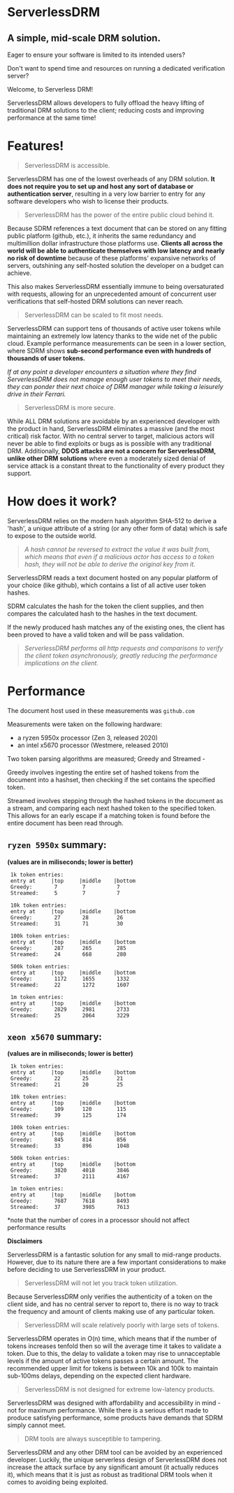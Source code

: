 # ServerlessDRM
## A simple, mid-scale DRM solution.

Eager to ensure your software is limited to its intended users?

Don't want to spend time and resources on running a dedicated verification server?

Welcome, to Serverless DRM!

ServerlessDRM allows developers to fully offload the heavy lifting of traditional DRM solutions to the client; reducing costs and improving performance at the same time!

# Features!

> ServerlessDRM is accessible.

ServerlessDRM has one of the lowest overheads of any DRM solution. **It does not require you to set up and host any sort of database or authentication server**, resulting in a very low barrier to entry for any software developers who wish to license their products. 

> ServerlessDRM has the power of the entire public cloud behind it.

Because SDRM references a text document that can be stored on any fitting public platform (github, etc.), it inherits the same redundancy and multimillion dollar infrastructure those platforms use. **Clients all across the world will be able to authenticate themselves with low latency and nearly no risk of downtime** because of these platforms' expansive networks of servers, outshining any self-hosted solution the developer on a budget can achieve.

This also makes ServerlessDRM essentially immune to being oversaturated with requests, allowing for an unprecedented amount of concurrent user verifications that self-hosted DRM solutions can never reach. 

> ServerlessDRM can be scaled to fit most needs.

ServerlessDRM can support tens of thousands of active user tokens while maintaining an extremely low latency thanks to the wide net of the public cloud. Example performance measurements can be seen in a lower section, where SDRM shows **sub-second performance even with hundreds of thousands of user tokens.**

*If at any point a developer encounters a situation where they find ServerlessDRM does not manage enough user tokens to meet their needs, they can ponder their next choice of DRM manager while taking a leisurely drive in their Ferrari.*

> ServerlessDRM is more secure.

While ALL DRM solutions are avoidable by an experienced developer with the product in hand, ServerlessDRM eliminates a massive (and the most critical) risk factor. With no central server to target, malicious actors will never be able to find exploits or bugs as is possible with any traditional DRM. Additionally, **DDOS attacks are not a concern for ServerlessDRM, unlike other DRM solutions** where even a moderately sized denial of service attack is a constant threat to the functionality of every product they support.

# How does it work?

ServerlessDRM relies on the modern hash algorithm SHA-512 to derive a 'hash', a unique attribute
of a string (or any other form of data) which is safe to expose to the outside world.

>*A hash cannot be reversed to extract the value it was built from, which means that even if a malicious
actor has access to a token hash, they will not be able to derive the original key from it.*

ServerlessDRM reads a text document hosted on any popular platform of your choice (like github), which contains
a list of all active user token hashes.

SDRM calculates the hash for the token the client supplies, and then compares the calculated hash to the hashes in the text document.

If the newly produced hash matches any of the existing ones, the client has been proved to have a valid token
and will be pass validation.

>*ServerlessDRM performs all http requests and comparisons to verify the client token asynchronously, greatly
reducing the performance implications on the client.*


# Performance

The document host used in these measurements was `github.com`

Measurements were taken on the following hardware:
 - a ryzen 5950x processor (Zen 3, released 2020) 
 - an intel x5670 processor (Westmere, released 2010)
 
Two token parsing algorithms are measured; Greedy and Streamed -

Greedy involves ingesting the entire set of hashed tokens from the document into a hashset,
then checking if the set contains the specified token.

Streamed involves stepping through the hashed tokens in the document as a stream, and comparing each
next hashed token to the specified token. This allows for an early escape if a matching token is found before
the entire document has been read through. 



## `ryzen 5950x` summary:
**(values are in miliseconds; lower is better)**
```
 1k token entries: 
 entry at     |top     |middle    |bottom
 Greedy:       7        7          7
 Streamed:     5        7          7
 
 10k token entries: 
 entry at     |top     |middle    |bottom
 Greedy:       27       28         26
 Streamed:     31       71         30
 
 100k token entries: 
 entry at     |top     |middle    |bottom
 Greedy:       287      265        285
 Streamed:     24       668        280
 
 500k token entries: 
 entry at     |top     |middle    |bottom
 Greedy:       1172     1655       1332
 Streamed:     22       1272       1607
 
 1m token entries:
 entry at     |top     |middle    |bottom
 Greedy:       2829     2981       2733
 Streamed:     25       2064       3229
```
 

## `xeon x5670` summary:
**(values are in miliseconds; lower is better)**

```
 1k token entries: 
 entry at     |top     |middle    |bottom
 Greedy:       22       25         21
 Streamed:     21       20         25
 
 10k token entries: 
 entry at     |top     |middle    |bottom
 Greedy:       109      120        115
 Streamed:     39       125        174
 
 100k token entries: 
 entry at     |top     |middle    |bottom
 Greedy:       845      814        856
 Streamed:     33       896        1048
 
 500k token entries: 
 entry at     |top     |middle    |bottom
 Greedy:       3820     4018       3846
 Streamed:     37       2111       4167
 
 1m token entries:
 entry at     |top     |middle    |bottom
 Greedy:       7687     7618       8493
 Streamed:     37       3985       7613
 ```


*note that the number of cores in a processor should not affect performance results


**Disclaimers**

ServerlessDRM is a fantastic solution for any small to mid-range products.
However, due to its nature there are a few important considerations to make before deciding to use ServerlessDRM in your product.
   
>ServerlessDRM will not let you track token utilization.

Because ServerlessDRM only verifies the authenticity of a token on the client side, and has no central server to report to, there
is no way to track the frequency and amount of clients making use of any particular token.

>ServerlessDRM will scale relatively poorly with large sets of tokens.

ServerlessDRM operates in O(n) time, which means that if the number of tokens increases tenfold then so will the average time it takes to validate a token.
Due to this, the delay to validate a token may rise to unnacceptable levels if the amount of active tokens passes a certain amount. The recommended upper limit for tokens is between 10k and 100k to maintain sub-100ms delays, depending on the expected client hardware.

>ServerlessDRM is not designed for extreme low-latency products.

ServerlessDRM was designed with affordability and accessibility in mind - not for maximum performance. 
While there is a serious effort made to produce satisfying performance, some products have demands that SDRM simply cannot meet.

> DRM tools are always susceptible to tampering.

ServerlessDRM and any other DRM tool can be avoided by an experienced developer. Luckily, the unique serverless design of ServerlessDRM does not increase the attack surface by any significant amount (it actually reduces it), which means that it is just as robust as traditional DRM tools when it comes to avoiding being exploited. 


